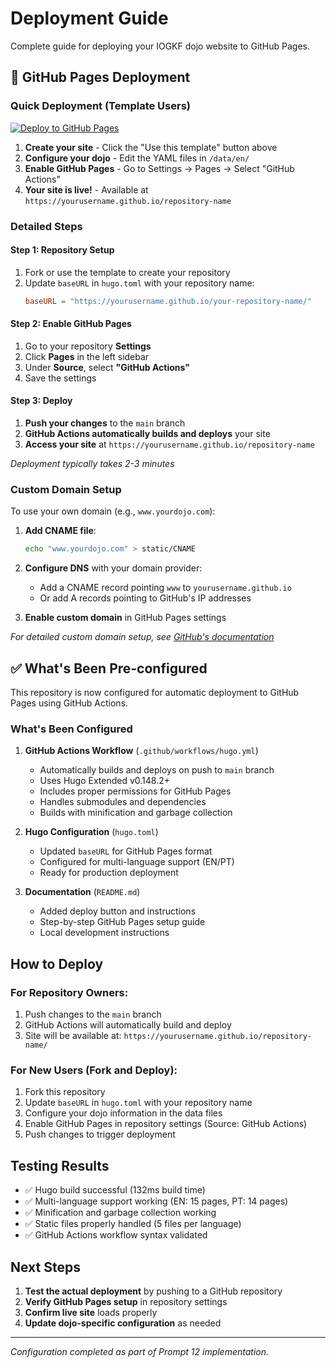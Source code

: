 # Deployment Guide

Complete guide for deploying your IOGKF dojo website to GitHub Pages.

## 🚀 GitHub Pages Deployment

### Quick Deployment (Template Users)

[![Deploy to GitHub Pages](https://img.shields.io/badge/Deploy%20to-GitHub%20Pages-blue?style=for-the-badge&logo=github)](https://github.com/gabrielpedepera/IOGKF_dojo_website_template/generate)

1. **Create your site** - Click the "Use this template" button above
2. **Configure your dojo** - Edit the YAML files in `/data/en/`
3. **Enable GitHub Pages** - Go to Settings → Pages → Select "GitHub Actions"
4. **Your site is live!** - Available at `https://yourusername.github.io/repository-name`

### Detailed Steps

#### Step 1: Repository Setup
1. Fork or use the template to create your repository
2. Update `baseURL` in `hugo.toml` with your repository name:
   ```toml
   baseURL = "https://yourusername.github.io/your-repository-name/"
   ```

#### Step 2: Enable GitHub Pages
1. Go to your repository **Settings**
2. Click **Pages** in the left sidebar
3. Under **Source**, select **"GitHub Actions"**
4. Save the settings

#### Step 3: Deploy
1. **Push your changes** to the `main` branch
2. **GitHub Actions automatically builds and deploys** your site
3. **Access your site** at `https://yourusername.github.io/repository-name`

*Deployment typically takes 2-3 minutes*

### Custom Domain Setup

To use your own domain (e.g., `www.yourdojo.com`):

1. **Add CNAME file**:
   ```bash
   echo "www.yourdojo.com" > static/CNAME
   ```

2. **Configure DNS** with your domain provider:
   - Add a CNAME record pointing `www` to `yourusername.github.io`
   - Or add A records pointing to GitHub's IP addresses

3. **Enable custom domain** in GitHub Pages settings

*For detailed custom domain setup, see [GitHub's documentation](https://docs.github.com/en/pages/configuring-a-custom-domain-for-your-github-pages-site)*

## ✅ What's Been Pre-configured

This repository is now configured for automatic deployment to GitHub Pages using GitHub Actions.

### What's Been Configured

1. **GitHub Actions Workflow** (`.github/workflows/hugo.yml`)
   - Automatically builds and deploys on push to `main` branch
   - Uses Hugo Extended v0.148.2+
   - Includes proper permissions for GitHub Pages
   - Handles submodules and dependencies
   - Builds with minification and garbage collection

2. **Hugo Configuration** (`hugo.toml`)
   - Updated `baseURL` for GitHub Pages format
   - Configured for multi-language support (EN/PT)
   - Ready for production deployment

3. **Documentation** (`README.md`)
   - Added deploy button and instructions
   - Step-by-step GitHub Pages setup guide
   - Local development instructions

## How to Deploy

### For Repository Owners:
1. Push changes to the `main` branch
2. GitHub Actions will automatically build and deploy
3. Site will be available at: `https://yourusername.github.io/repository-name/`

### For New Users (Fork and Deploy):
1. Fork this repository
2. Update `baseURL` in `hugo.toml` with your repository name
3. Configure your dojo information in the data files
4. Enable GitHub Pages in repository settings (Source: GitHub Actions)
5. Push changes to trigger deployment

## Testing Results

- ✅ Hugo build successful (132ms build time)
- ✅ Multi-language support working (EN: 15 pages, PT: 14 pages)
- ✅ Minification and garbage collection working
- ✅ Static files properly handled (5 files per language)
- ✅ GitHub Actions workflow syntax validated

## Next Steps

1. **Test the actual deployment** by pushing to a GitHub repository
2. **Verify GitHub Pages setup** in repository settings
3. **Confirm live site** loads properly
4. **Update dojo-specific configuration** as needed

---

*Configuration completed as part of Prompt 12 implementation.*
